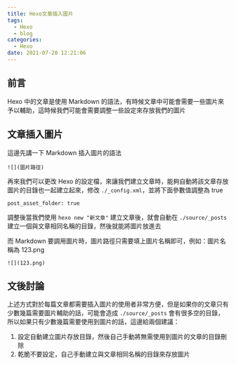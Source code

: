 ```yaml
---
title: Hexo文章插入圖片
tags:
  - Hexo
  - blog
categories:
  - Hexo
date: 2021-07-20 12:21:06
---
```


## 前言

Hexo 中的文章是使用 Markdown 的語法，有時候文章中可能會需要一些圖片來予以輔助，這時候我們可能會需要調整一些設定來存放我們的圖片

## 文章插入圖片

這邊先講一下 Markdown 插入圖片的語法

```
![](圖片路徑)
```

<!--more-->

再來我們可以更改 Hexo 的設定檔，來讓我們建立文章時，能夠自動將該文章存放圖片的目錄也一起建立起來，修改 `./_config.xml`，並將下面參數值調整為 true

```
post_asset_folder: true
```

調整後當我們使用 `hexo new "新文章"` 建立文章後，就會自動在 `./source/_posts` 建立一個與文章相同名稱的目錄，然後就能將圖片放進去

而 Markdown 要調用圖片時，圖片路徑只需要填上圖片名稱即可，例如：圖片名稱為 123.png

```
![](123.png)
```

## 文後討論

上述方式對於每篇文章都需要插入圖片的使用者非常方便，但是如果你的文章只有少數幾篇需要圖片輔助的話，可能會造成 `./source/_posts` 會有很多空的目錄，所以如果只有少數幾篇需要使用到圖片的話，這邊給兩個建議：
1. 設定自動建立圖片存放目錄，然後自己手動將無需使用到圖片的文章的目錄刪除
2. 乾脆不要設定，自己手動建立與文章相同名稱的目錄來存放圖片
